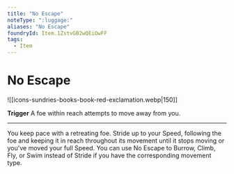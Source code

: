 ```yaml
---
title: "No Escape"
noteType: ":luggage:"
aliases: "No Escape"
foundryId: Item.1ZstvGB2wQEiOwFF
tags:
  - Item
---
```


# No Escape
![[icons-sundries-books-book-red-exclamation.webp|150]]

**Trigger** A foe within reach attempts to move away from you.

* * *

You keep pace with a retreating foe. Stride up to your Speed, following the foe and keeping it in reach throughout its movement until it stops moving or you've moved your full Speed. You can use No Escape to Burrow, Climb, Fly, or Swim instead of Stride if you have the corresponding movement type.
